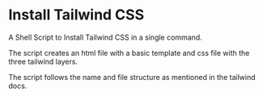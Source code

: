 # Install Tailwind CSS
A Shell Script to Install Tailwind CSS in a single command.

The script creates an html file with a basic template and css file with the three tailwind layers.

The script follows the name and file structure as mentioned in the tailwind docs.
